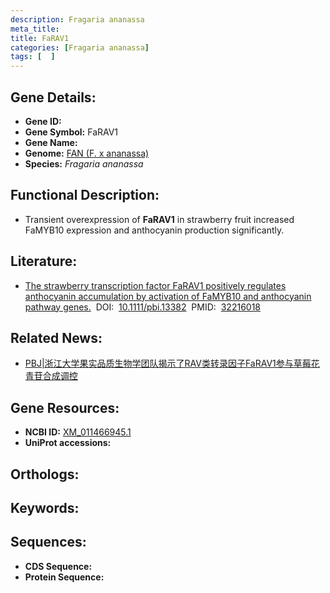 ```yaml
---
description: Fragaria ananassa
meta_title:
title: FaRAV1
categories: [Fragaria ananassa]
tags: [  ]
---
```


## Gene Details:
- **Gene ID:**	[]()
- **Gene Symbol:** FaRAV1
- **Gene Name:** 
- **Genome:** [FAN (F. x ananassa)]()
- **Species:** *Fragaria ananassa*

## Functional Description:
   - Transient overexpression of **FaRAV1** in strawberry fruit increased FaMYB10 expression and anthocyanin production significantly.

## Literature:
   - [The strawberry transcription factor FaRAV1 positively regulates anthocyanin accumulation by activation of FaMYB10 and anthocyanin pathway genes.]( https://onlinelibrary.wiley.com/doi/full/10.1111/pbi.13382)&nbsp;&nbsp;DOI:&nbsp;&nbsp;[10.1111/pbi.13382](https://onlinelibrary.wiley.com/doi/full/10.1111/pbi.13382)&nbsp;&nbsp;PMID:&nbsp;&nbsp;[32216018](https://pubmed.ncbi.nlm.nih.gov/32216018/)

## Related News:
   - [PBJ|浙江大学果实品质生物学团队揭示了RAV类转录因子FaRAV1参与草莓花青苷合成调控](https://mp.weixin.qq.com/s?__biz=Mzg3MDEwNDEyMg==&mid=2247487850&idx=1&sn=ff296a1c61d3258a5df5baf81cbfcee6&chksm=ce93bc3ff9e43529c070be5e08b6993691176cd2132fcaf24ae8a2ce8a59571210da058201fe&scene=27#wechat_redirect)

## Gene Resources:
- **NCBI ID:** [XM_011466945.1](https://www.ncbi.nlm.nih.gov/gene/?term=XM_011466945.1)
- **UniProt accessions:** [](https://www.uniprot.org/uniprotkb//entry)

## Orthologs:


## Keywords:


## Sequences:
- **CDS Sequence:**
- **Protein Sequence:**
